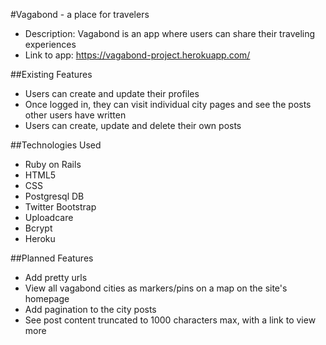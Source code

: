 #Vagabond - a place for travelers
* Description: Vagabond is an app where users can share their traveling experiences
* Link to app: https://vagabond-project.herokuapp.com/

##Existing Features
* Users can create and update their profiles
* Once logged in, they can visit individual city pages and see the posts other users have written
* Users can create, update and delete their own posts

##Technologies Used
* Ruby on Rails
* HTML5
* CSS
* Postgresql DB
* Twitter Bootstrap
* Uploadcare
* Bcrypt
* Heroku

##Planned Features
* Add pretty urls
* View all vagabond cities as markers/pins on a map on the site's homepage
* Add pagination to the city posts
* See post content truncated to 1000 characters max, with a link to view more
